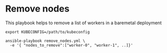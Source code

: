 # Remove nodes

This playbook helps to remove a list of workers in a baremetal deployment

```ShellSession
export KUBECONFIG=/path/to/kubeconfig

ansible-playbook remove_nodes.yml \
  -e '{ "nodes_to_remove":["worker-0", "worker-1", ..]}'
```
